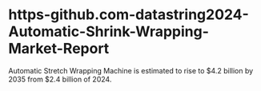 # https-github.com-datastring2024-Automatic-Shrink-Wrapping-Market-Report
Automatic Stretch Wrapping Machine is estimated to rise to $4.2 billion by 2035 from $2.4 billion of 2024. 
